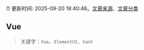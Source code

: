 :alarm_clock: 更新时间: 2025-09-20 18:40:46。[文章来源](/README.md)、[文章分类](/TAGS.md)

## Vue


> 关键字：`Vue`、`ElementUI`、`Vant`



